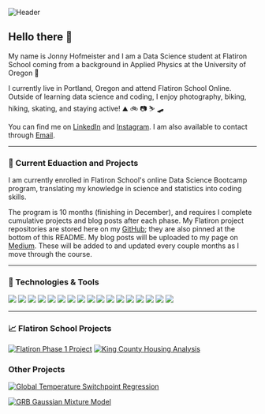 ![Header](https://github.com/jonnyhof/jonnyhof/blob/main/images/jonny_header.png "Header")

## Hello there 👋

My name is Jonny Hofmeister and I am a Data Science student at Flatiron School coming from a background in Applied Physics at the University of Oregon 🦆

I currently live in Portland, Oregon and attend Flatiron School Online. Outside of learning data science and coding, I enjoy photography, biking, hiking, skating, and staying active! ⛰ 🚲 📷 ⛷ 🛹

You can find me on [LinkedIn][2] and [Instagram][1]. I am also available to contact through [Email](mailto:jonny.hofmeister@gmail.com).

**********

### 🌱 Current Eduaction and Projects

I am currently enrolled in Flatiron School's online Data Science Bootcamp program, translating my knowledge in science and statistics into coding skills. 

The program is 10 months (finishing in December), and requires I complete cumulative projects and blog posts after each phase. My Flatiron project repositories are stored here on my [GitHub](https://github.com/jonnyhof); they are also pinned at the bottom of this README. My blog posts will be uploaded to my page on [Medium](https://jonnyhofmeister.medium.com/). These will be added to and updated every couple months as I move through the course.

*******

### 🔧 Technologies & Tools

![](https://img.shields.io/badge/OS-Linux-informational?style=flat&logo=linux&logoColor=white&color=2bbc8a)
![](https://img.shields.io/badge/Code-Python-informational?style=flat&logo=python&logoColor=white&color=2bbc8a)
![](https://img.shields.io/badge/Tools-Jupyter-informational?style=flat&logo=Jupyter&logoColor=white&color=2bbc8a)
![](https://img.shields.io/badge/Tools-Numpy-informational?style=flat&logo=Numpy&logoColor=white&color=2bbc8a)
![](https://img.shields.io/badge/Tools-Pandas-informational?style=flat&logo=Pandas&logoColor=white&color=2bbc8a)
![](https://img.shields.io/badge/Tools-SciPy-informational?style=flat&logo=SciPy&logoColor=white&color=2bbc8a)
![](https://img.shields.io/badge/Tools-SciKit_Learn-informational?style=flat&logo=scikit-learn&logoColor=white&color=2bbc8a)
![](https://img.shields.io/badge/Tools-PostgreSQL-informational?style=flat&logo=postgresql&logoColor=white&color=2bbc8a)
![](https://img.shields.io/badge/Code-R-informational?style=flat&logo=R&logoColor=white&color=2bbc8a)
![](https://img.shields.io/badge/Tools-VS_Code-informational?style=flat&logo=visual-studio-code&logoColor=white&color=2bbc8a)
![](https://img.shields.io/badge/Tools-PyCharm-informational?style=flat&logo=pycharm&logoColor=white&color=2bbc8a)
![](https://img.shields.io/badge/Shell-Bash-informational?style=flat&logo=gnu-bash&logoColor=white&color=2bbc8a)
![](https://img.shields.io/badge/Tools-Docker-informational?style=flat&logo=docker&logoColor=white&color=2bbc8a)
![](https://img.shields.io/badge/Tools-JSON-informational?style=flat&logo=JSON&logoColor=white&color=2bbc8a)
![](https://img.shields.io/badge/Tools-geoJSON-informational?style=flat&logo=geoJSON&logoColor=white&color=2bbc8a)
![](https://img.shields.io/badge/Tools-GitHub-informational?style=flat&logo=GitHub&logoColor=white&color=2bbc8a)
![](https://img.shields.io/badge/Editor-Adobe_CC-informational?style=flat&logo=adobe-creative-cloud&logoColor=white&color=2bbc8a)

******


### &#x1f4c8; Flatiron School Projects

[![Flatiron Phase 1 Project](https://github-readme-stats.vercel.app/api/pin/?username=jonnyhof&repo=phase1_project)](https://github.com/jonnyhof/phase1_project)
[![King County Housing Analysis](https://github-readme-stats.vercel.app/api/pin/?username=jonnyhof&repo=kings_county_housing_analysis)](https://github.com/jonnyhof/kings_county_housing_analysis)


### Other Projects

[![Global Temperature Switchpoint Regression](https://github-readme-stats.vercel.app/api/pin/?username=jonnyhof&repo=global_temperature_switchpoint_analysis)](https://github.com/jonnyhof/global_temperature_switchpoint_analysis)

[![GRB Gaussian Mixture Model](https://github-readme-stats.vercel.app/api/pin/?username=jonnyhof&repo=GRB_gaussian_mixture_model)](https://github.com/jonnyhof/GRB_gaussian_mixture_model)




<!-- Links to your social media accounts -->

[1]: https://www.instagram.com/jonny__rolls/
[2]: https://www.linkedin.com/in/jonny-hofmeister-24852694/
